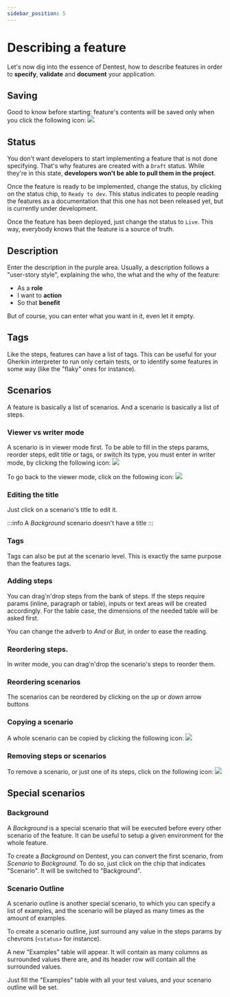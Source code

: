 ```yaml
---
sidebar_position: 5
---
```


# Describing a feature

Let's now dig into the essence of Dentest, how to describe features in order to **specify**, **validate** and **document** 
your application.

## Saving

Good to know before starting: feature's contents will be saved only when you click the following icon: ![](/img/save.png)

## Status

You don't want developers to start implementing a feature that is not done specifying. That's why features are created 
with a `Draft` status. While they're in this state, **developers won't be able to pull them in the project**.

Once the feature is ready to be implemented, change the status, by clicking on the status chip, to `Ready to dev`. This 
status indicates to people reading the features as a documentation that this one has not been released yet, but is 
currently under development.

Once the feature has been deployed, just change the status to `Live`. This way, everybody knows that the feature is 
a source of truth.

## Description

Enter the description in the purple area. Usually, a description follows a "user-story style", explaining the who, the 
what and the why of the feature: 

- As a **role**
- I want to **action**
- So that **benefit**

But of course, you can enter what you want in it, even let it empty.

## Tags

Like the steps, features can have a list of tags. This can be useful for your Gherkin interpreter to run only certain 
tests, or to identify some features in some way (like the "flaky" ones for instance).

## Scenarios

A feature is basically a list of scenarios. And a scenario is basically a list of steps.

### Viewer vs writer mode

A scenario is in viewer mode first. To be able to fill in the steps params, reorder steps, edit title or tags, or switch 
its type, you must enter in writer mode, by clicking the following icon: 
![](/img/writer-mode.png)

To go back to the viewer mode, click on the following icon: ![](/img/viewer-mode.png)

### Editing the title

Just click on a scenario's title to edit it.

:::info
A _Background_ scenario doesn't have a title
:::

### Tags

Tags can also be put at the scenario level. This is exactly the same purpose than the features tags.

### Adding steps

You can drag'n'drop steps from the bank of steps. If the steps require params (inline, paragraph or table), 
inputs or text areas will be created accordingly. For the table case, the dimensions of the needed table will be asked 
first.

You can change the adverb to _And_ or _But_, in order to ease the reading.

### Reordering steps.

In writer mode, you can drag'n'drop the scenario's steps to reorder them.

### Reordering scenarios

The scenarios can be reordered by clicking on the _up_ or _down_ arrow buttons 

### Copying a scenario

A whole scenario can be copied by clicking the following icon: ![](/img/copy.png)

### Removing steps or scenarios

To remove a scenario, or just one of its steps, click on the following icon: ![](/img/delete.png)

## Special scenarios

### Background

A _Background_ is a special scenario that will be executed before every other scenario of the feature.
It can be useful to setup a given environment for the whole feature.

To create a _Background_ on Dentest, you can convert the first scenario, from _Scenario_ to _Background_. To do so,
just click on the chip that indicates "Scenario". It will be switched to "Background".

### Scenario Outline

A scenario outline is another special scenario, to which you can specify a list of examples, and the scenario will be 
played as many times as the amount of examples.

To create a scenario outline, just surround any value in the steps params by chevrons (`<status>` for instance).

A new "Examples" table will appear. It will contain as many columns as surrounded values there are, and its header row 
will contain all the surrounded values.

Just fill the "Examples" table with all your test values, and your scenario outline will be set.


